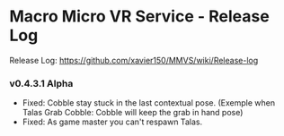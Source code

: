 # Macro Micro VR Service - Release Log
Release Log: https://github.com/xavier150/MMVS/wiki/Release-log

###  v0.4.3.1 Alpha

- Fixed: Cobble stay stuck in the last contextual pose. (Exemple when Talas Grab Cobble: Cobble will keep the grab in hand pose)
- Fixed: As game master you can't respawn Talas.
